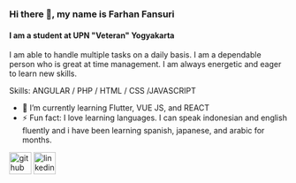 ### Hi there 👋, my name is Farhan Fansuri
#### I am a student at UPN "Veteran" Yogyakarta
I am able to handle multiple tasks on a daily basis. I am a dependable person who is great at time management. I am always energetic and eager to learn new skills.

Skills: ANGULAR  / PHP / HTML / CSS /JAVASCRIPT

- 🌱 I’m currently learning Flutter, VUE JS, and REACT 
- ⚡ Fun fact: I love learning languages. I can speak indonesian and english fluently and i have been learning spanish, japanese, and arabic for months. 


[<img src='https://cdn.jsdelivr.net/npm/simple-icons@3.0.1/icons/github.svg' alt='github' height='40'>](https://github.com/FarhanFansuri)  [<img src='https://cdn.jsdelivr.net/npm/simple-icons@3.0.1/icons/linkedin.svg' alt='linkedin' height='40'>](www.linkedin.com/in/mochammad-farhan-fansuri)  

